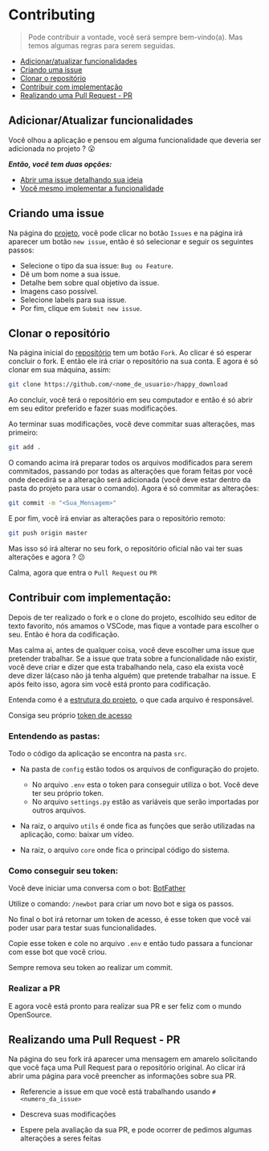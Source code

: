 # Contributing
> Pode contribuir a vontade, você será sempre bem-vindo(a). Mas temos algumas regras para serem seguidas.

- [Adicionar/atualizar funcionalidades](#Adicionaratualizar-funcionalidades)
- [Criando uma issue](#Criando-uma-issue)
- [Clonar o repositório](#Clonar-o-repositório)
- [Contribuir com implementação](#Contribuir-com-implementação)
- [Realizando uma Pull Request - PR](#Realizando-uma-Pull-Request---PR)

## Adicionar/Atualizar funcionalidades

Você olhou a aplicação e pensou em alguma funcionalidade que deveria ser adicionada no projeto ? :open_mouth:

***Então, você tem duas opções:***

- [Abrir uma issue detalhando sua ideia](#criando-uma-issue)
- [Você mesmo implementar a funcionalidade](#contribuir-com-implementação)

## Criando uma issue

Na página do [projeto](https://github.com/Rickecr/PyGraph), você pode clicar no botão `Issues` e na página irá aparecer um botão `new issue`, então é só selecionar e seguir os seguintes passos:

- Selecione o tipo da sua issue: `Bug ou Feature`.
- Dê um bom nome a sua issue.
- Detalhe bem sobre qual objetivo da issue.
- Imagens caso possível.
- Selecione labels para sua issue.
- Por fim, clique em `Submit new issue`.

## Clonar o repositório

Na página inicial do [repositório](https://github.com/Rickecr/happy_download) tem um botão `Fork`. Ao clicar é só esperar concluir o fork. E então ele irá criar o repositório na sua conta. E agora é só clonar em sua máquina, assim:

```sh
git clone https://github.com/<nome_de_usuario>/happy_download
```

Ao concluir, você terá o repositório em seu computador e então é só abrir em seu editor preferido e fazer suas modificações.

Ao terminar suas modificações, você deve commitar suas alterações, mas primeiro:

```sh
git add .
```

O comando acima irá preparar todos os arquivos modificados para serem commitados, passando por todas as alterações que foram feitas por você onde decedirá se a alteração será adicionada (você deve estar dentro da pasta do projeto para usar o comando). Agora é só commitar as alterações:

```sh
git commit -m "<Sua_Mensagem>"
```

E por fim, você irá enviar as alterações para o repositório remoto:

```sh
git push origin master
```

Mas isso só irá alterar no seu fork, o repositório oficial não vai ter suas alterações e agora ? :confused:

Calma, agora que entra o `Pull Request` ou `PR`

## Contribuir com implementação:

Depois de ter realizado o fork e o clone do projeto, escolhido seu editor de texto favorito, nós amamos o VSCode, mas fique a vontade para escolher o seu. Então é hora da codificação.

Mas calma ai, antes de qualquer coisa, você deve escolher uma issue que pretender trabalhar. Se a issue que trata sobre a funcionalidade não existir, você deve criar e dizer que esta trabalhando nela, caso ela exista você deve dizer lá(caso não já tenha alguém) que pretende trabalhar na issue. E após feito isso, agora sim você está pronto para codificação.

Entenda como é a [estrutura do projeto](#Entendendo-as-pastas), o que cada arquivo é responsável.

Consiga seu próprio [token de acesso](#como-conseguir-seu-token)

### Entendendo as pastas:

Todo o código da aplicação se encontra na pasta `src`.

- Na pasta de `config` estão todos os arquivos de configuração do projeto.
    - No arquivo `.env` esta o token para conseguir utiliza o bot. Você deve ter seu próprio token.
    - No arquivo `settings.py` estão as variáveis que serão importadas por outros arquivos.

- Na raiz, o arquivo `utils` é onde fica as funções que serão utilizadas na aplicação, como: baixar um vídeo.

- Na raiz, o arquivo `core` onde fica o principal código do sistema.

### Como conseguir seu token:

Você deve iniciar uma conversa com o bot: [BotFather](https://telegram.me/BotFather)

Utilize o comando: `/newbot` para criar um novo bot e siga os passos.

No final o bot irá retornar um token de acesso, é esse token que você vai poder usar para testar suas funcionalidades.

Copie esse token e cole no arquivo `.env` e então tudo passara a funcionar com esse bot que você criou.

Sempre remova seu token ao realizar um commit.

### Realizar a PR

E agora você está pronto para realizar sua PR e ser feliz com o mundo OpenSource.

## Realizando uma Pull Request - PR

Na página do seu fork irá aparecer uma mensagem em amarelo solicitando que você faça uma Pull Request para o repositório original. Ao clicar irá abrir uma página para você preencher as informações sobre sua PR.

- Referencie a issue em que você está trabalhando usando `#<numero_da_issue>`

- Descreva suas modificações

- Espere pela avaliação da sua PR, e pode ocorrer de pedimos algumas alterações a seres feitas
